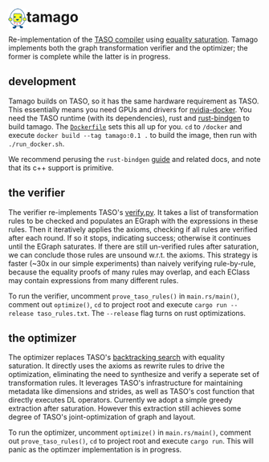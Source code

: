 # tamago <img src="img/tamagotchi.png" alt="tamagotchi" height="40" align="left"/>
Re-implementation of the [TASO compiler](https://github.com/jiazhihao/TASO) 
using [equality saturation](https://mwillsey.com/papers/egg/). Tamago implements
both the graph transformation verifier and the optimizer; the former is complete while
the latter is in progress. 

## development
Tamago builds on TASO, so it has the same hardware requirement as TASO. This essentially
means you need GPUs and drivers for [nvidia-docker](https://github.com/NVIDIA/nvidia-docker/). 
You need the TASO runtime (with its dependencies), rust and 
[rust-bindgen](https://github.com/rust-lang/rust-bindgen) to build tamago. The 
[`Dockerfile`](docker/Dockerfile) sets this all up for you. `cd` to `/docker` and 
execute `docker build --tag tamago:0.1 .` to build the image, then run with `./run_docker.sh`. 

We recommend perusing the
`rust-bindgen` [guide](https://rust-lang.github.io/rust-bindgen/) and related 
docs, and note that its c++ support is primitive. 

## the verifier
The verifier re-implements TASO's [verify.py](https://github.com/jiazhihao/TASO/blob/master/verify/verify.py). 
It takes a list of 
transformation rules to be checked and populates an EGraph with the expressions in
these rules. Then it iteratively applies the axioms, checking if all rules are verified
after each round. If so it stops, indicating success; otherwise it continues until the 
EGraph saturates. If there are still un-verified rules after saturation, we can 
conclude those rules are unsound w.r.t. the axioms. This strategy is faster (~30x in
our simple experiments) than naively
verifying rule-by-rule, because the equality proofs of many rules may overlap, and each
EClass may contain expressions from many different rules. 

To run the verifier, uncomment `prove_taso_rules()` in `main.rs/main()`, comment out
`optimize()`, `cd` to project root and execute `cargo run --release taso_rules.txt`.
The `--release` flag turns on rust optimizations.

## the optimizer
The optimizer replaces TASO's [backtracking search](https://cs.stanford.edu/~padon/taso-sosp19.pdf)
with equality saturation. It directly 
uses the axioms as rewrite rules to drive the optimization, eliminating the need to
synthesize and verify a seperate set of transformation rules. It leverages TASO's
infrastructure for maintaining metadata like dimensions and strides, as well as TASO's cost
function that directly executes DL operators. Currently we adopt a simple greedy extraction
after saturation. However this extraction still achieves some degree of TASO's joint-optimization
of graph and layout. 

To run the optimizer, uncomment `optimize()` in `main.rs/main()`, comment out
`prove_taso_rules()`, `cd` to project root and execute `cargo run`. This will panic as the
optimzer implementation is in progress. 
